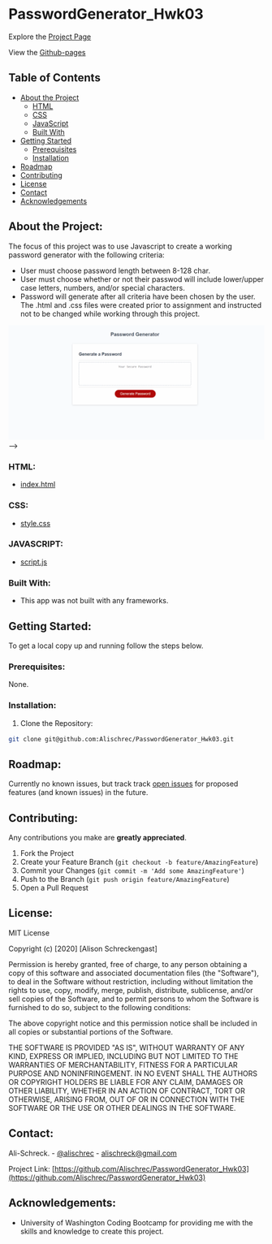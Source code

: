 # PasswordGenerator_Hwk03

Explore the [Project Page](https://github.com/Alischrec/PasswordGenerator_Hwk03)

View the [Github-pages](https://alischrec.github.io/PasswordGenerator_Hwk03/)

## Table of Contents

* [About the Project](#about-the-project)
  * [HTML](#HTML)
  * [CSS](#CSS)
  * [JavaScript](#JAVASCRIPT)
  * [Built With](#built-with)
* [Getting Started](#getting-started)
  * [Prerequisites](#prerequisites)
  * [Installation](#installation)
* [Roadmap](#roadmap)
* [Contributing](#contributing)
* [License](#License)
* [Contact](#contact)
* [Acknowledgements](#acknowledgements)

## About the Project:
The focus of this project was to use Javascript to create a working password generator with the following criteria:
* User must choose password length between 8-128 char.
* User must choose whether or not their passwod will include lower/upper case letters, numbers, and/or special characters.
* Password will generate after all criteria have been chosen by the user. 
The .html and .css files were created prior to assignment and instructed not to be changed while working through this project. 

![Project Gif](assets/images/gif.gif) -->

### HTML:
* [index.html](https://github.com/Alischrec/PasswordGenerator_Hwk03/blob/master/index.html)

### CSS:
* [style.css](https://github.com/Alischrec/PasswordGenerator_Hwk03/blob/master/style.css)

### JAVASCRIPT:
* [script.js](https://github.com/Alischrec/PasswordGenerator_Hwk03/blob/master/script.js)

### Built With:
* This app was not built with any frameworks. 

## Getting Started:
To get a local copy up and running follow the steps below.

### Prerequisites:
None.

### Installation:
1. Clone the Repository:
```sh
git clone git@github.com:Alischrec/PasswordGenerator_Hwk03.git
```

## Roadmap:
Currently no known issues, but track track [open issues](https://github.com/Alischrec/PasswordGenerator_Hwk03/issues) for proposed features (and known issues) in the future.


## Contributing:
Any contributions you make are **greatly appreciated**.

1. Fork the Project
2. Create your Feature Branch (`git checkout -b feature/AmazingFeature`)
3. Commit your Changes (`git commit -m 'Add some AmazingFeature'`)
4. Push to the Branch (`git push origin feature/AmazingFeature`)
5. Open a Pull Request

## License:

MIT License

Copyright (c) [2020] [Alison Schreckengast]

Permission is hereby granted, free of charge, to any person obtaining a copy
of this software and associated documentation files (the "Software"), to deal
in the Software without restriction, including without limitation the rights
to use, copy, modify, merge, publish, distribute, sublicense, and/or sell
copies of the Software, and to permit persons to whom the Software is
furnished to do so, subject to the following conditions:

The above copyright notice and this permission notice shall be included in all
copies or substantial portions of the Software.

THE SOFTWARE IS PROVIDED "AS IS", WITHOUT WARRANTY OF ANY KIND, EXPRESS OR
IMPLIED, INCLUDING BUT NOT LIMITED TO THE WARRANTIES OF MERCHANTABILITY,
FITNESS FOR A PARTICULAR PURPOSE AND NONINFRINGEMENT. IN NO EVENT SHALL THE
AUTHORS OR COPYRIGHT HOLDERS BE LIABLE FOR ANY CLAIM, DAMAGES OR OTHER
LIABILITY, WHETHER IN AN ACTION OF CONTRACT, TORT OR OTHERWISE, ARISING FROM,
OUT OF OR IN CONNECTION WITH THE SOFTWARE OR THE USE OR OTHER DEALINGS IN THE
SOFTWARE.

## Contact:
Ali-Schreck. - [@alischrec](https://www.instagram.com/alischrec) - alischreck@gmail.com

Project Link: [https://github.com/Alischrec/PasswordGenerator_Hwk03](https://github.com/Alischrec/PasswordGenerator_Hwk03)

## Acknowledgements: 
* University of Washington Coding Bootcamp for providing me with the skills and knowledge to create this project. 